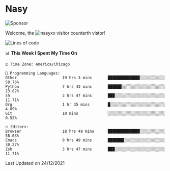 # Nasy

<!--
<p align="center">
<img height="200" src="https://github-readme-stats.vercel.app/api?username=nasyxx&count_private=true&show_icons=true&theme=dracula&include_all_commits=true"/>
<img height="200" src="https://github-readme-stats.vercel.app/api/top-langs/?username=nasyxx&theme=dracula&hide=html,jupyter+notebook&count_private=true&show_icons=true"/>
</p>

  
----------------
-->

![Sponsor](https://img.shields.io/static/v1.svg?label=Sponsor&message=%E2%9D%A4&logo=GitHub&style=flat&color=pink)
 
Welcome, the ![nasyxx visitor counter](https://count.getloli.com/get/@nasyxx?theme=rule34)th vistor!
 
<!--START_SECTION:waka-->
![Lines of code](https://img.shields.io/badge/From%20Hello%20World%20I%27ve%20Written-5%20Million%20lines%20of%20code-blue)

📊 **This Week I Spent My Time On** 

```text
⌚︎ Time Zone: America/Chicago

💬 Programming Languages: 
Other                    19 hrs 3 mins       ██████████████░░░░░░░░░░░   58.76% 
Python                   7 hrs 43 mins       ██████░░░░░░░░░░░░░░░░░░░   23.82% 
sh                       3 hrs 47 mins       ███░░░░░░░░░░░░░░░░░░░░░░   11.71% 
Org                      1 hr 35 mins        █░░░░░░░░░░░░░░░░░░░░░░░░   4.89% 
Git                      10 mins             ░░░░░░░░░░░░░░░░░░░░░░░░░   0.52%

🔥 Editors: 
Browser                  18 hrs 49 mins      ██████████████░░░░░░░░░░░   58.03% 
Emacs                    9 hrs 49 mins       ███████░░░░░░░░░░░░░░░░░░   30.27% 
Zsh                      3 hrs 47 mins       ███░░░░░░░░░░░░░░░░░░░░░░   11.71%

```


 Last Updated on 24/12/2021
<!--END_SECTION:waka-->

<!-- ![visitors](https://visitor-badge.laobi.icu/badge?page_id=nasyxx.nasyxx) -->
